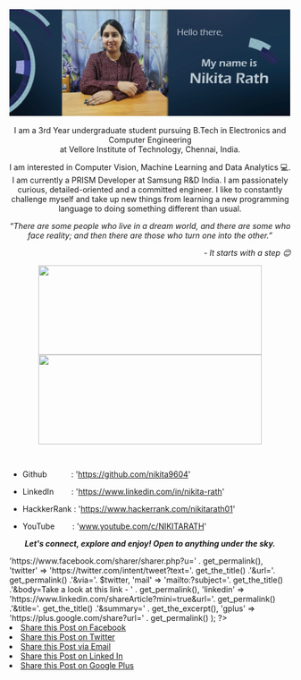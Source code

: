 <img src="https://github.com/nikita9604/nikita9604/blob/master/image.PNG">

<p align = "center">
I am a 3rd Year undergraduate student pursuing B.Tech in Electronics and Computer Engineering<br>at Vellore Institute of Technology, Chennai, India.
</p>
<p align = "center">
I am interested in Computer Vision, Machine Learning and Data Analytics 💻. I am currently a PRISM Developer at Samsung R&D India. 
I am passionately curious, detailed-oriented and a committed engineer. I like to constantly challenge myself and take up new things from learning a new programming language to doing something different than usual.
</p>
<p align = "center">
<I>“There are some people who live in a dream world, and there are some who face reality; and then there are those who turn one into the other.”</I> 
  <p align = "right"><I> - It starts with a step 😊 </I><p>
</p>

<p align = "center">
<img align="center" height="160" width="400" src="https://github-readme-stats.vercel.app/api?username=nikita9604&theme=nightowl&show_icons=true" />
<img align="center" height="160" width="400" src="https://github-readme-stats.vercel.app/api/top-langs/?username=nikita9604&layout=compact" />
</p>

<br>

- Github &nbsp; &nbsp; &nbsp; &nbsp;  &nbsp; : 'https://github.com/nikita9604'
      
- LinkedIn &nbsp; &nbsp; &nbsp;&nbsp; : 'https://www.linkedin.com/in/nikita-rath'

- HackkerRank : 'https://www.hackerrank.com/nikitarath01'
      
- YouTube &nbsp; &nbsp; &nbsp; &nbsp;: 'www.youtube.com/c/NIKITARATH'

<p align = "center">
  <I><B>Let's connect, explore and enjoy! Open to anything under the sky.</B></I>
</p>

<?php
    // Get access to $post object
    global $post;
    
    // Get twitter handle
    $twitter = get_field('twitter', 'options');
    
    // define links
    $links = array(
        'facebook' => 'https://www.facebook.com/sharer/sharer.php?u=' . get_permalink(),
        'twitter'  => 'https://twitter.com/intent/tweet?text='. get_the_title() .'&url='. get_permalink() .'&via='. $twitter,
        'mail'     => 'mailto:?subject='. get_the_title() .'&body=Take a look at this link - ' . get_permalink(),
        'linkedin' => 'https://www.linkedin.com/shareArticle?mini=true&url='. get_permalink() .'&title='. get_the_title() .'&summary=' . get_the_excerpt(),
        'gplus'    => 'https://plus.google.com/share?url=' . get_permalink()
    );
?>

<nav class="share" role="menu" aria-label="Share Links">
    <li class="share__item">
        <a href="<?php echo $links['facebook']; ?>" class="share__link"><span class="icon icon--xlarge icon--social-fb"></span><span class="is-hidden">Share this Post on Facebook</span></a>
    </li>
    <li class="share__item">
        <a href="<?php echo $links['twitter']; ?>" class="share__link"><span class="icon icon--xlarge icon--social-tw"></span><span class="is-hidden">Share this Post on Twitter</span></a>
    </li>
    <li class="share__item">
        <a href="<?php echo $links['mail']; ?>" class="share__link"><span class="icon icon--xlarge icon--social-mail"></span><span class="is-hidden">Share this Post via Email</span></a>
    </li>
    <li class="share__item">
        <a href="<?php echo $links['linkedin']; ?>" class="share__link"><span class="icon icon--xlarge icon--social-li"></span><span class="is-hidden">Share this Post on Linked In</span></a>
    </li>
    <li class="share__item">
        <a href="<?php echo $links['gplus']; ?>" class="share__link"><span class="icon icon--xlarge icon--social-gp"></span><span class="is-hidden">Share this Post on Google Plus</span></a>
    </li>
</nav>
